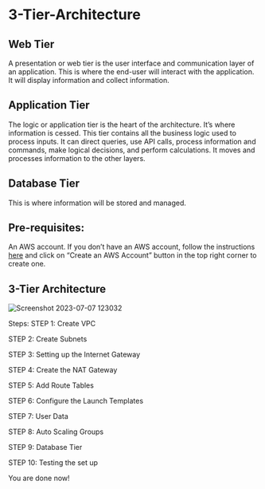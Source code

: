 # 3-Tier-Architecture

## Web Tier

A presentation or web tier is the user interface and communication layer of an application.
This is where the end-user will interact with the application. It will display information and
collect information.

## Application Tier

The logic or application tier is the heart of the architecture. It’s where information is
cessed. This tier contains all the business logic used to process inputs. It can direct queries,
use API calls, process information and commands, make logical decisions, and perform calculations. It moves and processes information to the other layers.

## Database Tier

This is where information will be stored and managed.

## Pre-requisites:
 An AWS account. If you don’t have an AWS account, follow the instructions [here](https://aws.amazon.com/console/) and
click on “Create an AWS Account” button in the top right corner to create one.


## 3-Tier Architecture
![Screenshot 2023-07-07 123032](https://github.com/taniaduggal/3-tier-Architecture/assets/103496926/fb86b239-6074-4917-8d6e-c965ea4c5543)




Steps:
STEP 1: Create VPC

STEP 2: Create Subnets

STEP 3: Setting up the Internet Gateway

STEP 4: Create the NAT Gateway

STEP 5: Add Route Tables

STEP 6: Configure the Launch Templates

STEP 7: User Data

STEP 8: Auto Scaling Groups

STEP 9: Database Tier

STEP 10: Testing the set up

You are done now!
